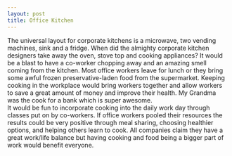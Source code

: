 ```yaml
---
layout: post
title: Office Kitchen
---
```

The universal layout for corporate kitchens is a microwave, two vending machines, sink and a fridge.  When did the almighty 
corporate kitchen designers take away the oven, stove top and cooking appliances?  It would be a blast to have a co-worker chopping away
and an amazing smell coming from the kitchen.  Most office workers leave for lunch or they bring some awful frozen preservative-laden food from the supermarket.  Keeping cooking in the workplace would bring workers together and allow workers to save a great amount of money and improve their health.  My Grandma was the cook for a bank which is super awesome.  
It would be fun to incorporate cooking into the daily work day through classes put on by co-workers.  If office workers pooled their resources the results could be very positive through meal sharing, choosing healthier options, and helping others learn to cook.  All companies claim they have a great work/life balance but having cooking and food being a bigger part of work would benefit everyone.
